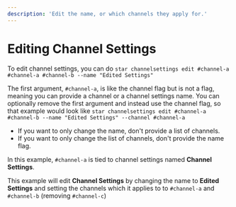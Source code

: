 ```yaml
---
description: 'Edit the name, or which channels they apply for.'
---
```


# Editing Channel Settings

To edit channel settings, you can do `star channelsettings edit #channel-a #channel-a #channel-b --name "Edited Settings"` 

The first argument, `#channel-a`, is like the channel flag but is not a flag, meaning you can provide a channel or a channel settings name. You can optionally remove the first argument and instead use the channel flag, so that example would look like `star channelsettings edit #channel-a #channel-b --name "Edited Settings" --channel #channel-a`

* If you want to only change the name, don't provide a list of channels.
* If you want to only change the list of channels, don't provide the name flag.

In this example, `#channel-a` is tied to channel settings named **Channel Settings**.

This example will edit **Channel Settings** by changing the name to **Edited Settings** and setting the channels which it applies to to `#channel-a` and `#channel-b` \(removing `#channel-c`\)

